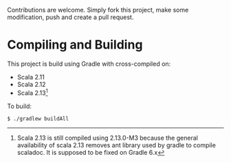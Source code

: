 Contributions are welcome. Simply fork this project, make some modification, push and create a pull request.

# Compiling and Building
This project is build using Gradle with cross-compiled on:
* Scala 2.11
* Scala 2.12
* Scala 2.13[^1]

To build:

`$ ./gradlew buildAll`

[^1]: Scala 2.13 is still compiled using 2.13.0-M3 because the general availability of scala 2.13 removes ant library used by gradle to compile scaladoc. It is supposed to be fixed on Gradle 6.x